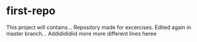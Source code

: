 # first-repo
This project will contains...
Repository made for excercises.
Edited again in master branch...
Addidididiid more
more 
different lines
heree

